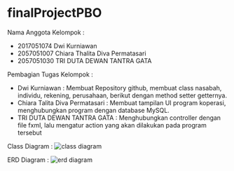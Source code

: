 # finalProjectPBO
Nama Anggota Kelompok :
- 2017051074 Dwi Kurniawan
- 2057051007 Chiara Thalita Diva Permatasari
- 2057051030 TRI DUTA DEWAN TANTRA GATA


Pembagian Tugas Kelompok :
- Dwi Kurniawan : Membuat Repository github, membuat class nasabah, individu, rekening, perusahaan, berikut dengan method setter getternya.
- Chiara Talita Diva Permatasari : Membuat tampilan UI program koperasi, menghubungkan program dengan database MySQL.
- TRI DUTA DEWAN TANTRA GATA : Menghubungkan controller dengan file fxml, lalu mengatur action yang akan dilakukan pada program tersebut


Class Diagram :
![class diagram](https://user-images.githubusercontent.com/83540724/147491281-56bb7d23-8ef9-45c2-bef8-d4d89e6fcec0.png)

ERD Diagram :
![erd diagram](https://user-images.githubusercontent.com/83540724/147491300-ae603975-dd1a-4e9a-bb2b-f00b93f4486e.png)
